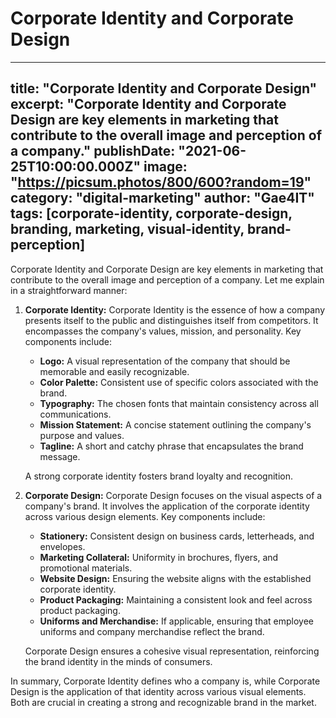 # Corporate Identity and Corporate Design

---
title: "Corporate Identity and Corporate Design"
excerpt: "Corporate Identity and Corporate Design are key elements in marketing that contribute to the overall image and perception of a company."
publishDate: "2021-06-25T10:00:00.000Z"
image: "https://picsum.photos/800/600?random=19"
category: "digital-marketing"
author: "Gae4IT"
tags: [corporate-identity, corporate-design, branding, marketing, visual-identity, brand-perception]
---

Corporate Identity and Corporate Design are key elements in marketing that contribute to the overall image and perception of a company. Let me explain in a straightforward manner:

1. **Corporate Identity:**
Corporate Identity is the essence of how a company presents itself to the public and distinguishes itself from competitors. It encompasses the company's values, mission, and personality. Key components include:
    - **Logo:** A visual representation of the company that should be memorable and easily recognizable.
    - **Color Palette:** Consistent use of specific colors associated with the brand.
    - **Typography:** The chosen fonts that maintain consistency across all communications.
    - **Mission Statement:** A concise statement outlining the company's purpose and values.
    - **Tagline:** A short and catchy phrase that encapsulates the brand message.
    
    A strong corporate identity fosters brand loyalty and recognition.
    
2. **Corporate Design:**
Corporate Design focuses on the visual aspects of a company's brand. It involves the application of the corporate identity across various design elements. Key components include:
    - **Stationery:** Consistent design on business cards, letterheads, and envelopes.
    - **Marketing Collateral:** Uniformity in brochures, flyers, and promotional materials.
    - **Website Design:** Ensuring the website aligns with the established corporate identity.
    - **Product Packaging:** Maintaining a consistent look and feel across product packaging.
    - **Uniforms and Merchandise:** If applicable, ensuring that employee uniforms and company merchandise reflect the brand.
    
    Corporate Design ensures a cohesive visual representation, reinforcing the brand identity in the minds of consumers.
    

In summary, Corporate Identity defines who a company is, while Corporate Design is the application of that identity across various visual elements. Both are crucial in creating a strong and recognizable brand in the market.